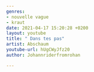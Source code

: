 ```yaml
---
genres:
- nouvelle vague
- kraut
date: 2021-04-17 15:20:28 +0200
layout: youtube
title: " Dans tes pas"
artist: Abschaum
youtube-url: hUgCWyJfz20
author: Johannriderfromrohan

---
```

